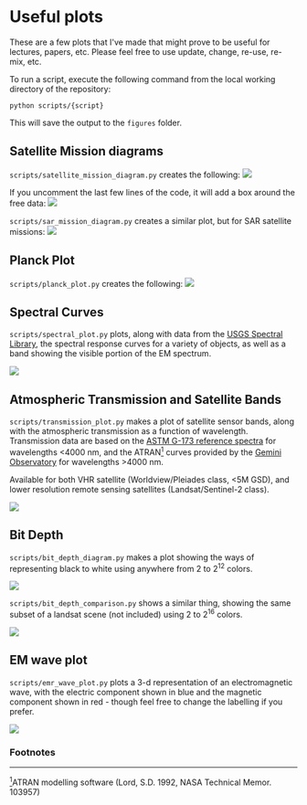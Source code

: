 # Useful plots

These are a few plots that I've made that might prove to be useful for lectures, papers, etc. Please feel free to use
update, change, re-use, re-mix, etc.

To run a script, execute the following command from the local working directory of the repository:

```commandline
python scripts/{script}
```

This will save the output to the `figures` folder.

## Satellite Mission diagrams

`scripts/satellite_mission_diagram.py` creates the following:
![](figures/SatelliteMissions.png)

If you uncomment the last few lines of the code, it will add a box around the free data:
![](figures/SatelliteMissionsFree.png)

`scripts/sar_mission_diagram.py` creates a similar plot, but for SAR satellite missions:
![](figures/SARSatelliteMissions.png)


## Planck Plot

`scripts/planck_plot.py` creates the following:
![](figures/planck_plot.png)


## Spectral Curves

`scripts/spectral_plot.py` plots, along with data from the [USGS Spectral Library](https://www.usgs.gov/energy-and-minerals/mineral-resources-program/science/usgs-high-resolution-spectral-library),
the spectral response curves for a variety of objects, as well as a band showing the visible portion of the EM spectrum.

![](figures/spectral_plot_vis.png)


## Atmospheric Transmission and Satellite Bands

`scripts/transmission_plot.py` makes a plot of satellite sensor bands, along with the atmospheric transmission as a 
function of wavelength. Transmission data are based on the [ASTM G-173 reference spectra](https://www.nrel.gov/grid/solar-resource/spectra-am1.5.html) for wavelengths <4000 nm,
and the ATRAN<a href="#note1" id="note1ref"><sup>1</sup></a> curves provided by the [Gemini Observatory](https://www.gemini.edu/observing/telescopes-and-sites/sites) for 
wavelengths >4000 nm.

Available for both VHR satellite (Worldview/Pleiades class, <5M GSD), and lower resolution remote sensing satellites
(Landsat/Sentinel-2 class).

![](figures/TransmissionSensorBands.png)


## Bit Depth

`scripts/bit_depth_diagram.py` makes a plot showing the ways of representing black to white using anywhere from 2 to 
2<sup>12</sup> colors.

![](figures/BitDepths.png)

`scripts/bit_depth_comparison.py` shows a similar thing, showing the same subset of a landsat scene (not included) 
using 2 to 2<sup>16</sup> colors.

![](figures/BitDepthExample.png)


## EM wave plot

`scripts/emr_wave_plot.py` plots a 3-d representation of an electromagnetic wave, with the electric component shown 
in blue and the magnetic component shown in red - though feel free to change the labelling if you prefer.

![](figures/emr_wave.png)


### Footnotes
-----
<a id="note1" href="#note1ref"><sup>1</sup></a>ATRAN modelling software (Lord, S.D. 1992, NASA Technical Memor. 103957)
